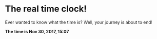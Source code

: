 # The real time clock!

Ever wanted to know what the time is? Well, your journey is about to end!

**The time is Nov 30, 2017, 15:07**